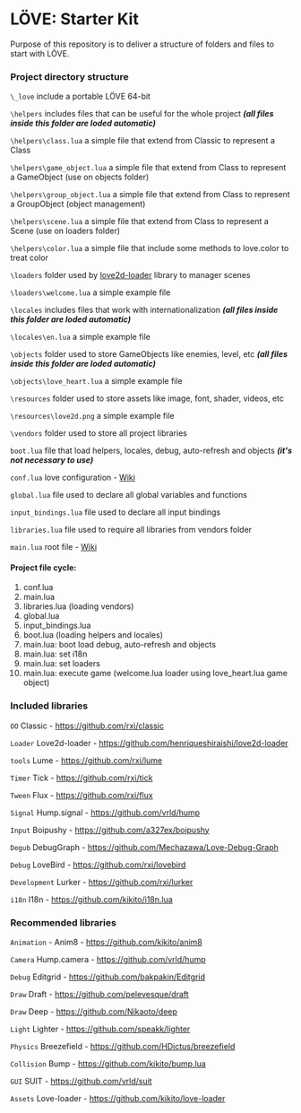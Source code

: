 # LÖVE: Starter Kit

Purpose of this repository is to deliver a structure of folders and files to start with LÖVE.

### Project directory structure

`\_love` include a portable LÖVE 64-bit

`\helpers` includes files that can be useful for the whole project ***(all files inside this folder are loded automatic)***

`\helpers\class.lua` a simple file that extend from Classic to represent a Class

`\helpers\game_object.lua` a simple file that extend from Class to represent a GameObject (use on objects folder)

`\helpers\group_object.lua` a simple file that extend from Class to represent a GroupObject (object management)

`\helpers\scene.lua` a simple file that extend from Class to represent a Scene (use on loaders folder)

`\helpers\color.lua` a simple file that include some methods to love.color to treat color

`\loaders` folder used by [love2d-loader](https://github.com/henriqueshiraishi/love2d-loader) library to manager scenes

`\loaders\welcome.lua` a simple example file

`\locales` includes files that work with internationalization ***(all files inside this folder are loded automatic)***

`\locales\en.lua` a simple example file

`\objects` folder used to store GameObjects like enemies, level, etc ***(all files inside this folder are loded automatic)***

`\objects\love_heart.lua` a simple example file

`\resources` folder used to store assets like image, font, shader, videos, etc

`\resources\love2d.png` a simple example file

`\vendors` folder used to store all project libraries

`boot.lua` file that load helpers, locales, debug, auto-refresh and objects ***(it's not necessary to use)***

`conf.lua` love configuration - [Wiki](https://love2d.org/wiki/Config_Files)

`global.lua` file used to declare all global variables and functions

`input_bindings.lua` file used to declare all input bindings

`libraries.lua` file used to require all libraries from vendors folder

`main.lua` root file - [Wiki](https://love2d.org/wiki/Getting_Started)

#### Project file cycle:

1. conf.lua
2. main.lua
3. libraries.lua (loading vendors)
4. global.lua
5. input_bindings.lua
6. boot.lua (loading helpers and locales)
7. main.lua: boot load debug, auto-refresh and objects
8. main.lua: set i18n
9. main.lua: set loaders
10. main.lua: execute game (welcome.lua loader using love_heart.lua game object)

### Included libraries

`OO` Classic - https://github.com/rxi/classic

`Loader` Love2d-loader - https://github.com/henriqueshiraishi/love2d-loader

`tools` Lume - https://github.com/rxi/lume

`Timer` Tick - https://github.com/rxi/tick

`Tween` Flux - https://github.com/rxi/flux

`Signal` Hump.signal - https://github.com/vrld/hump

`Input` Boipushy - https://github.com/a327ex/boipushy

`Degub` DebugGraph - https://github.com/Mechazawa/Love-Debug-Graph

`Debug` LoveBird - https://github.com/rxi/lovebird

`Development` Lurker - https://github.com/rxi/lurker

`i18n` I18n - https://github.com/kikito/i18n.lua 

### Recommended libraries

`Animation` - Anim8 - https://github.com/kikito/anim8

`Camera` Hump.camera - https://github.com/vrld/hump

`Debug` Editgrid - https://github.com/bakpakin/Editgrid

`Draw` Draft - https://github.com/pelevesque/draft

`Draw` Deep - https://github.com/Nikaoto/deep

`Light` Lighter - https://github.com/speakk/lighter

`Physics` Breezefield - https://github.com/HDictus/breezefield

`Collision` Bump - https://github.com/kikito/bump.lua

`GUI` SUIT - https://github.com/vrld/suit

`Assets` Love-loader - https://github.com/kikito/love-loader
